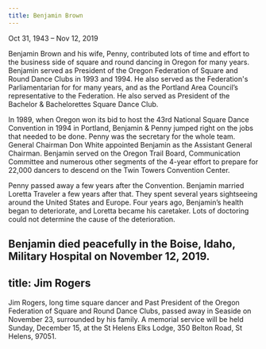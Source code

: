 ```yaml
---
title: Benjamin Brown
---
```

Oct 31, 1943 – Nov 12, 2019

Benjamin Brown and his wife, Penny, contributed lots of time and effort to the business side of square and round dancing in Oregon for many years.  Benjamin served as President of the Oregon Federation of Square and Round Dance Clubs in 1993 and 1994. He also served as the Federation's Parliamentarian for for many years, and as the Portland Area Council’s representative to the Federation.
He also served as President of the Bachelor & Bachelorettes Square Dance Club.

In 1989, when Oregon won its bid to host the 43rd National Square Dance Convention in 1994 in Portland, Benjamin & Penny jumped right on the jobs that needed to be done.  Penny was the secretary for the whole team.  General Chairman Don White appointed Benjamin as the Assistant General Chairman.  Benjamin served on the Oregon Trail Board, Communication Committee and numerous other segments of the 4-year effort to prepare for 22,000 dancers to descend on the Twin Towers Convention Center.

Penny passed away a few years after the Convention.  Benjamin married Loretta Traveler a few years after that.  They spent several years sightseeing around the United States and Europe.  Four years ago, Benjamin’s health began to deteriorate, and Loretta became his caretaker.  Lots of doctoring could not determine the cause of the deterioration.  

Benjamin died peacefully in the Boise, Idaho, Military Hospital on November 12, 2019.
---
title: Jim Rogers
---
Jim Rogers, long time square dancer and Past President of the Oregon Federation of Square and Round Dance Clubs, passed away in Seaside on November 23, surrounded by his family.  A memorial service will be held Sunday, December 15, at the St Helens Elks Lodge, 350 Belton Road, St Helens, 97051.
